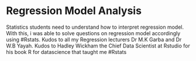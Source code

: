 # Regression Model Analysis
Statistics students need to understand how to interpret regression model. With this, i was able to solve questions on regression model accordingly using #Rstats. Kudos to all my Regression lecturers Dr M.K Garba and Dr W.B Yayah. Kudos to Hadley Wickham the Chief Data Scientist at Rstudio for his book R for datascience that taught me #Rstats
